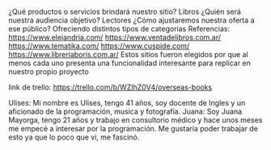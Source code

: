 ¿Qué productos o servicios brindará nuestro sitio? 
Libros
¿Quién será nuestra audiencia objetivo? 
Lectores
¿Cómo ajustaremos nuestra oferta a ese público?
Ofreciendo distintos tipos de categorias
Referencias:
https://www.elejandria.com/
https://www.ventadelibros.com.ar/
https://www.tematika.com/
https://www.cuspide.com/
https://www.libreriaboris.com.ar/
Estos sitios fueron elegidos por que al menos cada uno presenta una funcionalidad interesante para replicar en nuestro propio proyecto

link de trello: https://trello.com/b/WZIhZ0V4/overseas-books

Ulises: Mi nombre es Ulises, tengo 41 años, soy docente de Ingles y un aficionado de la programación, musica y fotografía.
Juana: Soy Juana Mayorga, tengo 21 años y trabajo en consultorio médico y hace unos meses me empecé a interesar por la programación. Me gustaría poder trabajar de esto ya que lo poco que vi, me fascinó.
